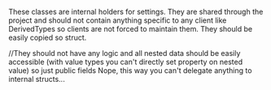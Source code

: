 ﻿These classes are internal holders for settings. 
They are shared through the project and should not contain anything specific to any client like DerivedTypes so clients are not forced to maintain them.
They should be easily copied so struct.



//They should not have any logic and all nested data should be easily accessible (with value types you can't directly set property on nested value) so just public fields
Nope, this way you can't delegate anything to internal structs...